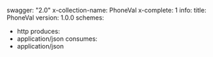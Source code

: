 swagger: "2.0"
x-collection-name: PhoneVal
x-complete: 1
info:
  title: PhoneVal
  version: 1.0.0
schemes:
- http
produces:
- application/json
consumes:
- application/json